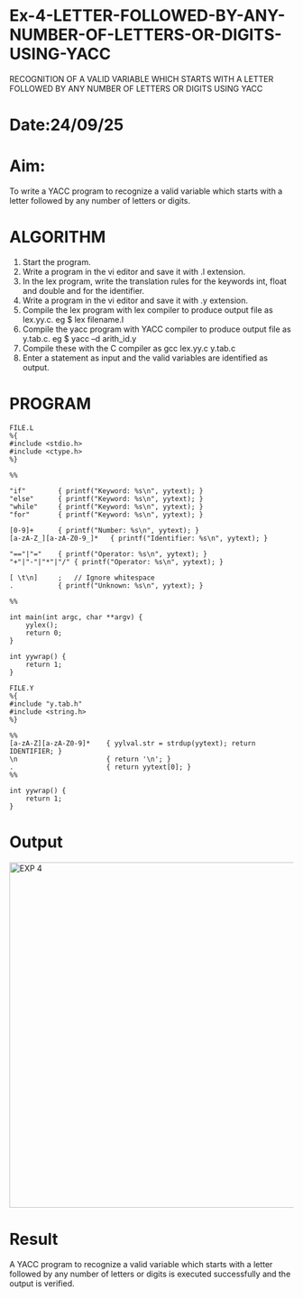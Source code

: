 # Ex-4-LETTER-FOLLOWED-BY-ANY-NUMBER-OF-LETTERS-OR-DIGITS-USING-YACC
RECOGNITION OF A VALID VARIABLE WHICH STARTS WITH A LETTER FOLLOWED BY ANY NUMBER OF LETTERS OR DIGITS USING YACC
# Date:24/09/25
# Aim:
To write a YACC program to recognize a valid variable which starts with a letter followed by any number of letters or digits.
# ALGORITHM
1.	Start the program.
2.	Write a program in the vi editor and save it with .l extension.
3.	In the lex program, write the translation rules for the keywords int, float and double and for the identifier.
4.	Write a program in the vi editor and save it with .y extension.
5.	Compile the lex program with lex compiler to produce output file as lex.yy.c. eg $ lex filename.l
6.	Compile the yacc program with YACC compiler to produce output file as y.tab.c. eg $ yacc –d arith_id.y
7.	Compile these with the C compiler as gcc lex.yy.c y.tab.c
8.	Enter a statement as input and the valid variables are identified as output.
   
# PROGRAM
```
FILE.L
%{
#include <stdio.h>
#include <ctype.h>
%}

%%

"if"        { printf("Keyword: %s\n", yytext); }
"else"      { printf("Keyword: %s\n", yytext); }
"while"     { printf("Keyword: %s\n", yytext); }
"for"       { printf("Keyword: %s\n", yytext); }

[0-9]+      { printf("Number: %s\n", yytext); }
[a-zA-Z_][a-zA-Z0-9_]*   { printf("Identifier: %s\n", yytext); }

"=="|"="    { printf("Operator: %s\n", yytext); }
"+"|"-"|"*"|"/" { printf("Operator: %s\n", yytext); }

[ \t\n]     ;   // Ignore whitespace
.           { printf("Unknown: %s\n", yytext); }

%%

int main(int argc, char **argv) {
    yylex();
    return 0;
}

int yywrap() {
    return 1;
}
```
```
FILE.Y
%{
#include "y.tab.h"
#include <string.h>
%}

%%
[a-zA-Z][a-zA-Z0-9]*    { yylval.str = strdup(yytext); return IDENTIFIER; }
\n                      { return '\n'; }
.                       { return yytext[0]; }
%%

int yywrap() {
    return 1;
}
```

# Output

<img width="1109" height="613" alt="EXP 4" src="https://github.com/user-attachments/assets/7b3354e6-930b-491a-83c5-8ac466015cfd" />

# Result
A YACC program to recognize a valid variable which starts with a letter followed by any number of letters or digits is executed successfully and the output is verified.
